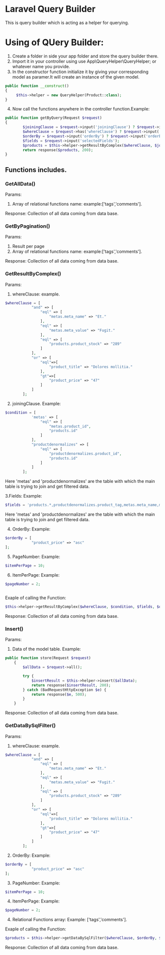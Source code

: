 # Laravel Query Builder
This is query builder which is acting as a helper for querying.

# Using of QUery Builder:
1. Create a folder in side your app folder and store the query builder there.
2. Import it in your controller using use App\QueryHelper\QueryHelper; or whatever name you provide.
3. In the constructor function initialize it by giving your corresponding model as paramer.It will create an instance of the given model.
```php
public function __construct()
{
     $this->helper = new QueryHelper(Product::class);
}
```

4. Now call the functions anywhere in the controller function.Example:
```php
public function getByQuery(Request $request)
{
        $joiningClause = $request->input('joiningClause') ? $request->input('joiningClause') : null;
        $whereClause = $request->has('whereClause') ? $request->input('whereClause') : null;
        $orderBy = $request->input('orderBy') ? $request->input('orderBy') : null;
        $fields = $request->input('selectedFields');
        $products = $this->helper->getResultByComplex($whereClause, $joiningClause, $fields, $orderBy);
        return response($products, 200);
}
```


## Functions includes.

### GetAllData()
Params:
1. Array of relational functions name:
example:['tags','comments'].

Response:
Collection of all data coming from data base.

### GetByPagination()

Params:
1. Result per page
2. Array of relational functions name:
example:['tags','comments'].

Response:
Collection of all data coming from data base.

### GetResultByComplex()

Params:
1. whereClause: example.
```php
$whereClause = [
            "and" => [
                "eql" => [
                    "metas.meta_name" => "Et."
                ],
                "eql" => [
                    "metas.meta_value" => "Fugit."
                ],
                "eql" => [
                    "products.product_stock" => "289"
                ]
            ],
            "or" => [
                "eql"=>[
                    "product_title" => "Dolores mollitia."
                ],
                "gt"=>[
                    "product_price" => "47"
                ]
            ]
        ];
```
2. joiningClause. Example:
```php
$condition = [
            'metas' => [
                "eql" => [
                    "metas.product_id",
                    "products.id"
                ]
            ],
            "productdenormalizes" => [
                "eql" => [
                    "productdenormalizes.product_id",
                    "products.id"
                ]
            ]
        ];
```
Here 'metas' and 'productdenormalizes' are the table with which 
the main table is trying to join and get filtered data.

3.Fields: Example:
```php
$fields = 'products.*,productdenormalizes.product_tag,metas.meta_name,metas.meta_value';
```
Here 'metas' and 'productdenormalizes' are the table with which 
the main table is trying to join and get filtered data.

4. OrderBy: Example:
```php
$orderBy = [
            "product_price" => "asc"
];
```

5. PageNumber: Example:
```php
$itemPerPage = 10;
```

6. ItemPerPage: Example:
```php
$pageNumber = 2;
        
```

Exaple of calling the Function:
```php
$this->helper->getResultByComplex($whereClause, $condition, $fields, $orderBy, $pageNumber, $itemPerPage);     
```

Response:
Collection of all data coming from data base.

### Insert()
Params:
1. Data of the model table. Example:

```php
public function store(Request $request)
    {
        $allData = $request->all();

        try {
            $insertResult = $this->helper->insert($allData);
            return response($insertResult, 200);
        } catch (BadRequestHttpException $e) {
            return response($e, 500);
        }
    }     
```

Response:
Collection of all data coming from data base.

### GetDataBySqlFilter()

Params:
1. whereClause: example.
```php
$whereClause = [
            "and" => [
                "eql" => [
                    "metas.meta_name" => "Et."
                ],
                "eql" => [
                    "metas.meta_value" => "Fugit."
                ],
                "eql" => [
                    "products.product_stock" => "289"
                ]
            ],
            "or" => [
                "eql"=>[
                    "product_title" => "Dolores mollitia."
                ],
                "gt"=>[
                    "product_price" => "47"
                ]
            ]
        ];
```

2. OrderBy: Example:
```php
$orderBy = [
            "product_price" => "asc"
];
```

3. PageNumber: Example:
```php
$itemPerPage = 10;
```

4. ItemPerPage: Example:
```php
$pageNumber = 2; 
```

4. Relational Functions array: Example:
['tags','comments'].

Exaple of calling the Function:
```php
$products = $this->helper->getDataBySqlFilter($whereClause, $orderBy, $pageNumber, $itemPerPage, $relationalFncs);     
```

Response:
Collection of all data coming from data base.


